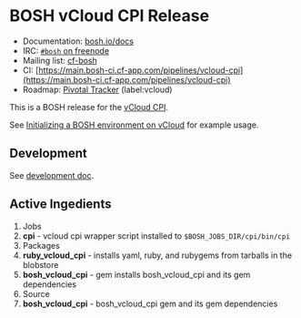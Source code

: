 # BOSH vCloud CPI Release

* Documentation: [bosh.io/docs](https://bosh.io/docs)
* IRC: [`#bosh` on freenode](https://webchat.freenode.net/?channels=bosh)
* Mailing list: [cf-bosh](https://lists.cloudfoundry.org/pipermail/cf-bosh)
* CI: [https://main.bosh-ci.cf-app.com/pipelines/vcloud-cpi](https://main.bosh-ci.cf-app.com/pipelines/vcloud-cpi)
* Roadmap: [Pivotal Tracker](https://www.pivotaltracker.com/n/projects/1133984) (label:vcloud)

This is a BOSH release for the [vCloud CPI](https://github.com/vchs/bosh_vcloud_cpi/).

See [Initializing a BOSH environment on vCloud](https://bosh.io/docs/init-vcloud.html) for example usage.

## Development

See [development doc](docs/development.md).

## Active Ingedients

1. Jobs
  1. **cpi** - vcloud cpi wrapper script installed to `$BOSH_JOBS_DIR/cpi/bin/cpi`
1. Packages
  1. **ruby_vcloud_cpi** - installs yaml, ruby, and rubygems from tarballs in the blobstore
  1. **bosh_vcloud_cpi** - gem installs bosh_vcloud_cpi and its gem dependencies
1. Source
  1. **bosh_vcloud_cpi** - bosh_vcloud_cpi gem and its gem dependencies
